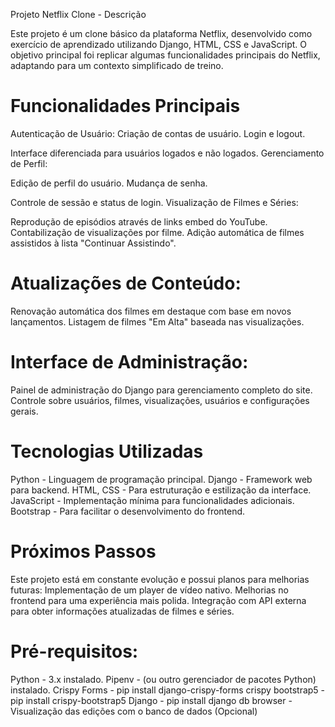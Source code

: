 Projeto Netflix Clone - Descrição

Este projeto é um clone básico da plataforma Netflix, desenvolvido como exercício de aprendizado utilizando Django, HTML, CSS e JavaScript. O objetivo principal foi replicar algumas funcionalidades principais do Netflix, adaptando para um contexto simplificado de treino.

# Funcionalidades Principais
Autenticação de Usuário:
Criação de contas de usuário.
Login e logout.

Interface diferenciada para usuários logados e não logados.
Gerenciamento de Perfil:

Edição de perfil do usuário.
Mudança de senha.

Controle de sessão e status de login.
Visualização de Filmes e Séries:

Reprodução de episódios através de links embed do YouTube.
Contabilização de visualizações por filme.
Adição automática de filmes assistidos à lista "Continuar Assistindo".


# Atualizações de Conteúdo:
Renovação automática dos filmes em destaque com base em novos lançamentos.
Listagem de filmes "Em Alta" baseada nas visualizações.

# Interface de Administração:
Painel de administração do Django para gerenciamento completo do site.
Controle sobre usuários, filmes, visualizações, usuários e configurações gerais.


# Tecnologias Utilizadas
Python - Linguagem de programação principal.
Django - Framework web para backend.
HTML, CSS - Para estruturação e estilização da interface.
JavaScript - Implementação mínima para funcionalidades adicionais.
Bootstrap - Para facilitar o desenvolvimento do frontend.


# Próximos Passos
Este projeto está em constante evolução e possui planos para melhorias futuras:
Implementação de um player de vídeo nativo.
Melhorias no frontend para uma experiência mais polida.
Integração com API externa para obter informações atualizadas de filmes e séries.


# Pré-requisitos:

Python - 3.x instalado.
Pipenv - (ou outro gerenciador de pacotes Python) instalado.
Crispy Forms - pip install django-crispy-forms
crispy bootstrap5 - pip install crispy-bootstrap5
Django - pip install django 
db browser - Visualização das edições com o banco de dados (Opcional)
